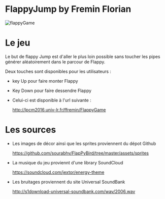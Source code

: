 

# FlappyJump by Fremin Florian	

![flappyGame](/home/florian/Images/flappyGame.png)



# Le jeu 

Le but de flappy Jump est d'aller le plus loin possible sans toucher les pipes générer aléatoirement dans le parcour de Flappy.

Deux touches sont disponibles pour les utilisateurs : 

- key Up pour faire monter Flappy
- Key Down pour faire dessendre Flappy



- Celui-ci est disponible à l'url suivante : 

  http://lpcm2016.univ-lr.fr/ffremin/FlappyGame



# Les sources

- Les images de décor ainsi que les sprites proviennent du dépot Github 

  https://github.com/sourabhv/FlapPyBird/tree/master/assets/sprites

- La musique du jeu proviennt d'une library SoundCloud

  https://soundcloud.com/jextor/energy-theme

- Les bruitages proviennent du site Universal SoundBank

  http://s1download-universal-soundbank.com/wav/2006.wav

